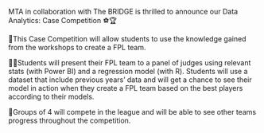 MTA in collaboration with The BRIDGE is thrilled to announce our Data Analytics: Case Competition ⚽️🏆

📝This Case Competition will allow students to use the knowledge gained from the workshops to create a FPL team.

👬👭Students will present their FPL team to a panel of judges using relevant stats (with Power BI) and a regression model (with R). Students will use a dataset that include previous years’ data and will get a chance to see their model in action when they create a FPL team based on the best players according to their models.

🥇Groups of 4 will compete in the league and will be able to see other teams progress throughout the competition.